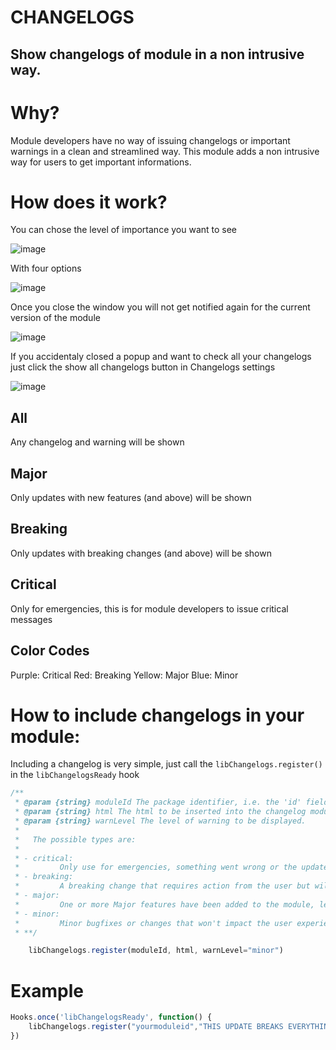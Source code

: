 # CHANGELOGS
## Show changelogs of module in a non intrusive way.

# Why?

Module developers have no way of issuing changelogs or important warnings in a clean and streamlined way. This module adds a non intrusive way for users to get important informations.

# How does it work?

You can chose the level of importance you want to see

![image](https://user-images.githubusercontent.com/1346839/127586817-23289481-6cb4-4fcd-a50f-d9fcdaa14fd5.png)

With four options

![image](https://user-images.githubusercontent.com/1346839/127586846-b7b603a2-8561-47a4-990a-9507a0a76daf.png)

Once you close the window you will not get notified again for the current version of the module

![image](https://user-images.githubusercontent.com/1346839/127587189-7c311c30-8db9-4f1f-8a7d-b2702690a843.png)

If you accidentaly closed a popup and want to check all your changelogs just click the show all changelogs button in Changelogs settings

![image](https://user-images.githubusercontent.com/1346839/127587526-a54346b2-aa79-43aa-b1dc-bcba1fe22252.png)


## All
Any changelog and warning will be shown

## Major
Only updates with new features (and above) will be shown

## Breaking
Only updates with breaking changes (and above) will be shown

## Critical
Only for emergencies, this is for module developers to issue critical messages

## Color Codes

Purple: Critical
Red: Breaking
Yellow: Major
Blue: Minor

# How to include changelogs in your module:
Including a changelog is very simple, just call the `libChangelogs.register()` in the `libChangelogsReady` hook

```js
/**
 * @param {string} moduleId The package identifier, i.e. the 'id' field in your module/system/world's manifest.json
 * @param {string} html The html to be inserted into the changelog module
 * @param {string} warnLevel The level of warning to be displayed.
 * 
 *   The possible types are:
 * 
 * - critical: 
 *         Only use for emergencies, something went wrong or the update requires immidiate action from the user.
 * - breaking:
 *         A breaking change that requires action from the user but will not cause issues if left unattended (eg. a new feature that requires some manual configuration changes).
 * - major:
 *         One or more Major features have been added to the module, let the user know what they do or link to other resources.
 * - minor:
 *         Minor bugfixes or changes that won't impact the user experience with your module (this is the default option).
 * **/

    libChangelogs.register(moduleId, html, warnLevel="minor")
```

# Example

```js
Hooks.once('libChangelogsReady', function() {
    libChangelogs.register("yourmoduleid","THIS UPDATE BREAKS EVERYTHING","critical")
})
```
